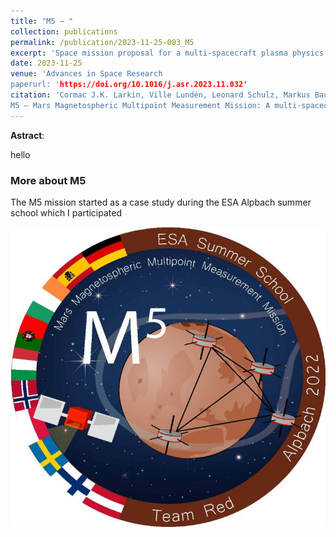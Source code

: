 ```yaml
---
title: "M5 — "
collection: publications
permalink: /publication/2023-11-25-003_M5
excerpt: 'Space mission proposal for a multi-spacecraft plasma physics mission to Mars.'
date: 2023-11-25
venue: 'Advances in Space Research
paperurl: 'https://doi.org/10.1016/j.asr.2023.11.032'
citation: 'Cormac J.K. Larkin, Ville Lundén, Leonard Schulz, Markus Baumgartner-Steinleitner, Marianne Brekkum, Adam Cegla, Pietro Dazzi, Alessia De Iuliis, Jonas Gesch, Sofia Lennerstrand, Sara Nesbit-Östman, Vasco D.C. Pires, Inés Terraza Palanca, Daniel Teubenbacher, Florine Enengl, Marcus Hallmann,
M5 — Mars Magnetospheric Multipoint Measurement Mission: A multi-spacecraft plasma physics mission to Mars, Advances in Space Research, 2023.'
---
```

**Astract**:

hello

### More about M5

The M5 mission started as a case study during the ESA Alpbach summer school which I participated 

![alt text](../images/m5_badge.jpg)